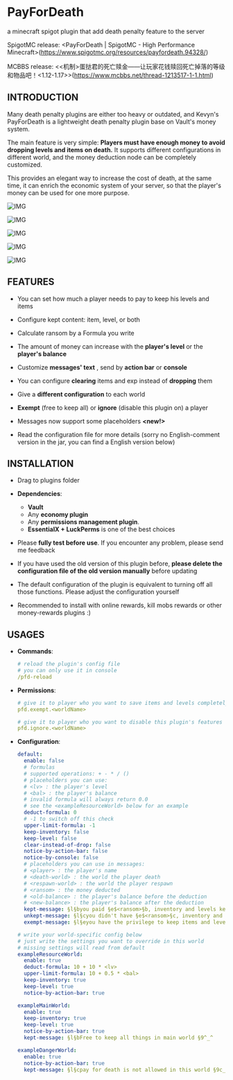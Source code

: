 # PayForDeath
 a minecraft spigot plugin that add death penalty feature to the server

SpigotMC release: <PayForDeath | SpigotMC - High Performance Minecraft>(https://www.spigotmc.org/resources/payfordeath.94328/)

MCBBS release: <\<机制\>蛋挞君的死亡赎金——让玩家花钱赎回死亡掉落的等级和物品吧！<1.12-1.17>>(https://www.mcbbs.net/thread-1213517-1-1.html)

## INTRODUCTION

Many death penalty plugins are either too heavy or outdated, and Kevyn's PayForDeath is a lightweight death penalty plugin base on Vault's money system.

The main feature is very simple: **Players must have enough money to avoid dropping levels and items on death.** It supports different configurations in different world, and the money deduction node can be completely customized.

This provides an elegant way to increase the cost of death, at the same time, it can enrich the economic system of your server, so that the player's money can be used for one more purpose.

![IMG](screenshots/screenshot0.png)

![IMG](screenshots/screenshot1.png)

![IMG](screenshots/screenshot2.png)

![IMG](screenshots/screenshot3.png)

![IMG](screenshots/screenshot4.png)



## FEATURES

- You can set how much a player needs to pay to keep his levels and items

- Configure kept content: item, level, or both

- Calculate ransom by a Formula you write

- The amount of money can increase with the **player's level** or the **player's balance**

- Customize **messages' text** , send by **action bar** or **console**

- You can configure **clearing** items and exp instead of **dropping** them

- Give a **different configuration** to each world

- **Exempt** (free to keep all) or **ignore** (disable this plugin on) a player

- Messages now support some placeholders **<new!>**

- Read the configuration file for more details (sorry no English-comment version in the jar, you can find a English version below)

  

## INSTALLATION

- Drag to plugins folder

- **Dependencies**:

  - **Vault**
  - Any **economy plugin**
  - Any **permissions management plugin**. 
  - **EssentialX + LuckPerms** is one of the best choices

- Please **fully test before use**. If you encounter any problem, please send me feedback

- If you have used the old version of this plugin before, **please delete the configuration file of the old version manually** before updating

- The default configuration of the plugin is equivalent to turning off all those functions. Please adjust the configuration yourself

- Recommended to install with online rewards, kill mobs rewards or other money-rewards plugins :)

  

## USAGES

- **Commands**:

  ```yaml
  # reload the plugin's config file
  # you can only use it in console
  /pfd-reload
  ```

- **Permissions**:

  ```yaml
  # give it to player who you want to save items and levels completely free of charge
  pfd.exempt.<worldName>
  
  # give it to player who you want to disable this plugin's features on
  pfd.ignore.<worldName>
  ```

- **Configuration**:

  ```yaml
  default:
    enable: false
    # formulas
    # supported operations: + - * / ()
    # placeholders you can use:
    # <lv> : the player's level
    # <bal> : the player's balance
    # invalid formula will always return 0.0
    # see the <exampleResourceWorld> below for an example
    deduct-formula: 0
    # -1 to switch off this check
    upper-limit-formula: -1
    keep-inventory: false
    keep-level: false
    clear-instead-of-drop: false
    notice-by-action-bar: false
    notice-by-console: false
    # placeholders you can use in messages:
    # <player> : the player's name
    # <death-world> : the world the player death
    # <respawn-world> : the world the player respawn
    # <ransom> : the money deducted
    # <old-balance> : the player's balance before the deduction
    # <new-balance> : the player's balance after the deduction
    kept-message: §l§byou paid §e$<ransom>§b, inventory and levels kept。now u have §e$<new-balance> §9^_^
    unkept-message: §l§cyou didn't have §e$<ransom>§c, inventory and levels lost in §e<death-world> §9x_x
    exempt-message: §l§eyou have the privilege to keep items and levels for free in §e<death-world> §9^_^
  
  # write your world-specific config below
  # just write the settings you want to override in this world
  # missing settings will read from default
  exampleResourceWorld:
    enable: true
    deduct-formula: 10 + 10 * <lv>
    upper-limit-formula: 10 + 0.5 * <bal>
    keep-inventory: true
    keep-level: true
    notice-by-action-bar: true
  
  exampleMainWorld:
    enable: true
    keep-inventory: true
    keep-level: true
    notice-by-action-bar: true
    kept-message: §l§bFree to keep all things in main world §9^_^
  
  exampleDangerWorld:
    enable: true
    notice-by-action-bar: true
    kept-message: §l§cpay for death is not allowed in this world §9c_c
  ```
  
  


